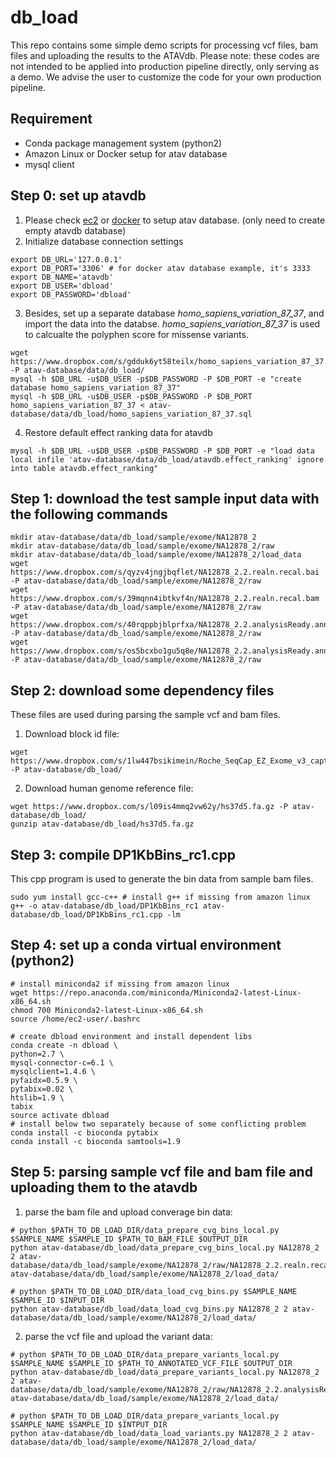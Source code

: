 # db_load

This repo contains some simple demo scripts for processing vcf files, bam files and uploading the results to the ATAVdb. Please note: these codes are not intended to be applied into production pipeline directly, only serving as a demo. We advise the user to customize the code for your own production pipeline.  

## Requirement
* Conda package management system (python2)
* Amazon Linux or Docker setup for atav database  
* mysql client

## Step 0: set up atavdb
1. Please check [ec2](../ec2) or [docker](../docker) to setup atav database. (only need to create empty atavdb database)
2. Initialize database connection settings
```
export DB_URL='127.0.0.1'
export DB_PORT='3306' # for docker atav database example, it's 3333
export DB_NAME='atavdb'
export DB_USER='dbload'
export DB_PASSWORD='dbload'
```
3. Besides, set up a separate database _homo_sapiens_variation_87_37_, and import the data into the databse. _homo_sapiens_variation_87_37_ is used to calcualte the polyphen score for missense variants. 
```
wget https://www.dropbox.com/s/gdduk6yt58teilx/homo_sapiens_variation_87_37.sql -P atav-database/data/db_load/
mysql -h $DB_URL -u$DB_USER -p$DB_PASSWORD -P $DB_PORT -e "create database homo_sapiens_variation_87_37"
mysql -h $DB_URL -u$DB_USER -p$DB_PASSWORD -P $DB_PORT homo_sapiens_variation_87_37 < atav-database/data/db_load/homo_sapiens_variation_87_37.sql
```
4. Restore default effect ranking data for atavdb
```
mysql -h $DB_URL -u$DB_USER -p$DB_PASSWORD -P $DB_PORT -e "load data local infile 'atav-database/data/db_load/atavdb.effect_ranking' ignore into table atavdb.effect_ranking"
```

## Step 1: download the test sample input data with the following commands
```
mkdir atav-database/data/db_load/sample/exome/NA12878_2
mkdir atav-database/data/db_load/sample/exome/NA12878_2/raw
mkdir atav-database/data/db_load/sample/exome/NA12878_2/load_data
wget https://www.dropbox.com/s/qyzv4jngjbqflet/NA12878_2.2.realn.recal.bai -P atav-database/data/db_load/sample/exome/NA12878_2/raw
wget https://www.dropbox.com/s/39mqnn4ibtkvf4n/NA12878_2.2.realn.recal.bam -P atav-database/data/db_load/sample/exome/NA12878_2/raw
wget https://www.dropbox.com/s/40rqppbjblprfxa/NA12878_2.2.analysisReady.annotated.vcf.gz.tbi -P atav-database/data/db_load/sample/exome/NA12878_2/raw
wget https://www.dropbox.com/s/os5bcxbo1gu5q8e/NA12878_2.2.analysisReady.annotated.vcf.gz -P atav-database/data/db_load/sample/exome/NA12878_2/raw
```

## Step 2: download some dependency files 
These files are used during parsing the sample vcf and bam files. 
1. Download block id file:
```
wget https://www.dropbox.com/s/1lw447bsikimein/Roche_SeqCap_EZ_Exome_v3_capture_1kbBlocksIds.txt -P atav-database/db_load/
```
2. Download human genome reference file:
```
wget https://www.dropbox.com/s/l09is4mmq2vw62y/hs37d5.fa.gz -P atav-database/db_load/
gunzip atav-database/db_load/hs37d5.fa.gz
```

## Step 3: compile DP1KbBins_rc1.cpp
This cpp program is used to generate the bin data from sample bam files. 
```
sudo yum install gcc-c++ # install g++ if missing from amazon linux
g++ -o atav-database/db_load/DP1KbBins_rc1 atav-database/db_load/DP1KbBins_rc1.cpp -lm
```

## Step 4: set up a conda virtual environment (python2)
```
# install miniconda2 if missing from amazon linux 
wget https://repo.anaconda.com/miniconda/Miniconda2-latest-Linux-x86_64.sh
chmod 700 Miniconda2-latest-Linux-x86_64.sh
source /home/ec2-user/.bashrc

# create dbload environment and install dependent libs
conda create -n dbload \
python=2.7 \
mysql-connector-c=6.1 \
mysqlclient=1.4.6 \
pyfaidx=0.5.9 \
pytabix=0.02 \
htslib=1.9 \
tabix
source activate dbload
# install below two separately because of some conflicting problem
conda install -c bioconda pytabix
conda install -c bioconda samtools=1.9 
```

## Step 5: parsing sample vcf file and bam file and uploading them to the atavdb 
1. parse the bam file and upload converage bin data: 
```
# python $PATH_TO_DB_LOAD_DIR/data_prepare_cvg_bins_local.py $SAMPLE_NAME $SAMPLE_ID $PATH_TO_BAM_FILE $OUTPUT_DIR
python atav-database/db_load/data_prepare_cvg_bins_local.py NA12878_2 2 atav-database/data/db_load/sample/exome/NA12878_2/raw/NA12878_2.2.realn.recal.bam atav-database/data/db_load/sample/exome/NA12878_2/load_data/

# python $PATH_TO_DB_LOAD_DIR/data_load_cvg_bins.py $SAMPLE_NAME $SAMPLE_ID $INPUT_DIR
python atav-database/db_load/data_load_cvg_bins.py NA12878_2 2 atav-database/data/db_load/sample/exome/NA12878_2/load_data/
```

2. parse the vcf file and upload the variant data:
```
# python $PATH_TO_DB_LOAD_DIR/data_prepare_variants_local.py $SAMPLE_NAME $SAMPLE_ID $PATH_TO_ANNOTATED_VCF_FILE $OUTPUT_DIR
python atav-database/db_load/data_prepare_variants_local.py NA12878_2 2 atav-database/data/db_load/sample/exome/NA12878_2/raw/NA12878_2.2.analysisReady.annotated.vcf.gz atav-database/data/db_load/sample/exome/NA12878_2/load_data/

# python $PATH_TO_DB_LOAD_DIR/data_prepare_variants_local.py $SAMPLE_NAME $SAMPLE_ID $INTPUT_DIR
python atav-database/db_load/data_load_variants.py NA12878_2 2 atav-database/data/db_load/sample/exome/NA12878_2/load_data/
```
